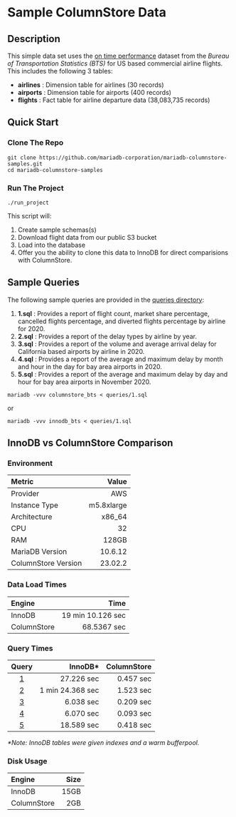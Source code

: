 # Sample ColumnStore Data
## Description 
This simple data set uses the [on time performance](https://www.transtats.bts.gov/homepage.asp) dataset from the *Bureau of Transportation Statistics (BTS)* for US based commercial airline flights. This includes the following 3 tables:

*   **airlines** : Dimension table for airlines (30 records)
*   **airports** : Dimension table for airports (400 records)
*   **flights** : Fact table for airline departure data (38,083,735 records)

## Quick Start
### Clone The Repo
```
git clone https://github.com/mariadb-corporation/mariadb-columnstore-samples.git
cd mariadb-columnstore-samples
```
### Run The Project
```
./run_project
```
This script will:
1. Create sample schemas(s)
2. Download flight data from our public S3 bucket
3. Load into the database
4. Offer you the ability to clone this data to InnoDB for direct comparisions with ColumnStore.

## Sample Queries
The following sample queries are provided in the [queries directory](/queries/):

1.  **1.sql** : Provides a report of flight count, market share percentage, cancelled flights percentage, and diverted flights percentage by airline for 2020.
2.  **2.sql** : Provides a report of the delay types by airline by year.
3.  **3.sql** : Provides a report of the volume and average arrival delay for California based airports by airline in 2020.
4.  **4.sql** : Provides a report of the average and maximum delay by month and hour in the day for bay area airports in 2020.
5.  **5.sql** : Provides a report of the average and maximum delay by day and hour for bay area airports in November 2020.
```
mariadb -vvv columnstore_bts < queries/1.sql
```
or
```
mariadb -vvv innodb_bts < queries/1.sql
```

## InnoDB vs ColumnStore Comparison

### Environment
|Metric                |Value                |
|:---------------------|--------------------:|
|Provider              |AWS                  |
|Instance Type         |m5.8xlarge           |
|Architecture          |x86_64               |
|CPU                   |32                   |
|RAM                   |128GB                |
|MariaDB Version       |10.6.12              |
|ColumnStore Version   |23.02.2              |

### Data Load Times
|Engine                |Time                 |
|:---------------------|--------------------:|
|InnoDB                |19 min 10.126 sec    |
|ColumnStore           |68.5367 sec          |

### Query Times

|Query                 |InnoDB*               |ColumnStore          |
|:--------------------:|--------------------:|--------------------:|
|[1](/queries/1.sql)   |27.226 sec           |0.457 sec            |
|[2](/queries/2.sql)   |1 min 24.368 sec     |1.523 sec            |
|[3](/queries/3.sql)   |6.038 sec            |0.209 sec            |
|[4](/queries/4.sql)   |6.070 sec            |0.093 sec            |
|[5](/queries/5.sql)   |18.589 sec           |0.418 sec            |    

_*Note: InnoDB tables were given indexes and a warm bufferpool._

### Disk Usage
|Engine                |Size                 |
|:---------------------|--------------------:|
|InnoDB                |15GB                 |
|ColumnStore           |2GB                  |